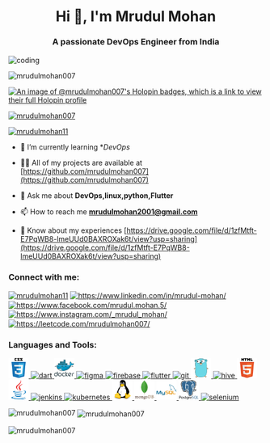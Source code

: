 <h1 align="center">Hi 👋, I'm Mrudul Mohan</h1>
<h3 align="center">A passionate DevOps Engineer from India</h3>

<img align="center" alt="coding" width="400" src="https://media.tenor.com/qJ5evVs-_uUAAAAC/coding.gif">

<p align="left"> <img src="https://komarev.com/ghpvc/?username=mrudulmohan007&label=Profile%20views&color=0e75b6&style=flat" alt="mrudulmohan007" /> </p>

[![An image of @mrudulmohan007's Holopin badges, which is a link to view their full Holopin profile](https://holopin.me/mrudulmohan007)](https://holopin.io/@mrudulmohan007)

<p align="left"> <a href="https://github.com/ryo-ma/github-profile-trophy"><img src="https://github-profile-trophy.vercel.app/?username=mrudulmohan007" alt="mrudulmohan007" /></a> </p>

<p align="left"> <a href="https://twitter.com/mrudulmohan11" target="blank"><img src="https://img.shields.io/twitter/follow/mrudulmohan11?logo=twitter&style=for-the-badge" alt="mrudulmohan11" /></a> </p>

- 🌱 I’m currently learning **DevOps*

- 👨‍💻 All of my projects are available at [https://github.com/mrudulmohan007](https://github.com/mrudulmohan007)

- 💬 Ask me about **DevOps,linux,python,Flutter**

- 📫 How to reach me **mrudulmohan2001@gmail.com**

- 📄 Know about my experiences [https://drive.google.com/file/d/1zfMtft-E7PqWB8-lmeUUd0BAXROXak6t/view?usp=sharing](https://drive.google.com/file/d/1zfMtft-E7PqWB8-lmeUUd0BAXROXak6t/view?usp=sharing)

<h3 align="left">Connect with me:</h3>
<p align="left">
<a href="https://twitter.com/mrudulmohan11" target="blank"><img align="center" src="https://raw.githubusercontent.com/rahuldkjain/github-profile-readme-generator/master/src/images/icons/Social/twitter.svg" alt="mrudulmohan11" height="30" width="40" /></a>
<a href="https://linkedin.com/in/https://www.linkedin.com/in/mrudul-mohan/" target="blank"><img align="center" src="https://raw.githubusercontent.com/rahuldkjain/github-profile-readme-generator/master/src/images/icons/Social/linked-in-alt.svg" alt="https://www.linkedin.com/in/mrudul-mohan/" height="30" width="40" /></a>
<a href="https://fb.com/https://www.facebook.com/mrudul.mohan.5/" target="blank"><img align="center" src="https://raw.githubusercontent.com/rahuldkjain/github-profile-readme-generator/master/src/images/icons/Social/facebook.svg" alt="https://www.facebook.com/mrudul.mohan.5/" height="30" width="40" /></a>
<a href="https://instagram.com/https://www.instagram.com/_mrudul_mohan/" target="blank"><img align="center" src="https://raw.githubusercontent.com/rahuldkjain/github-profile-readme-generator/master/src/images/icons/Social/instagram.svg" alt="https://www.instagram.com/_mrudul_mohan/" height="30" width="40" /></a>
<a href="https://www.leetcode.com/https://leetcode.com/mrudulmohan007/" target="blank"><img align="center" src="https://raw.githubusercontent.com/rahuldkjain/github-profile-readme-generator/master/src/images/icons/Social/leet-code.svg" alt="https://leetcode.com/mrudulmohan007/" height="30" width="40" /></a>
</p>

<h3 align="left">Languages and Tools:</h3>
<p align="left"> <a href="https://www.w3schools.com/css/" target="_blank" rel="noreferrer"> <img src="https://raw.githubusercontent.com/devicons/devicon/master/icons/css3/css3-original-wordmark.svg" alt="css3" width="40" height="40"/> </a> <a href="https://dart.dev" target="_blank" rel="noreferrer"> <img src="https://www.vectorlogo.zone/logos/dartlang/dartlang-icon.svg" alt="dart" width="40" height="40"/> </a> <a href="https://www.docker.com/" target="_blank" rel="noreferrer"> <img src="https://raw.githubusercontent.com/devicons/devicon/master/icons/docker/docker-original-wordmark.svg" alt="docker" width="40" height="40"/> </a> <a href="https://www.figma.com/" target="_blank" rel="noreferrer"> <img src="https://www.vectorlogo.zone/logos/figma/figma-icon.svg" alt="figma" width="40" height="40"/> </a> <a href="https://firebase.google.com/" target="_blank" rel="noreferrer"> <img src="https://www.vectorlogo.zone/logos/firebase/firebase-icon.svg" alt="firebase" width="40" height="40"/> </a> <a href="https://flutter.dev" target="_blank" rel="noreferrer"> <img src="https://www.vectorlogo.zone/logos/flutterio/flutterio-icon.svg" alt="flutter" width="40" height="40"/> </a> <a href="https://git-scm.com/" target="_blank" rel="noreferrer"> <img src="https://www.vectorlogo.zone/logos/git-scm/git-scm-icon.svg" alt="git" width="40" height="40"/> </a> <a href="https://golang.org" target="_blank" rel="noreferrer"> <img src="https://raw.githubusercontent.com/devicons/devicon/master/icons/go/go-original.svg" alt="go" width="40" height="40"/> </a> <a href="https://hive.apache.org/" target="_blank" rel="noreferrer"> <img src="https://www.vectorlogo.zone/logos/apache_hive/apache_hive-icon.svg" alt="hive" width="40" height="40"/> </a> <a href="https://www.w3.org/html/" target="_blank" rel="noreferrer"> <img src="https://raw.githubusercontent.com/devicons/devicon/master/icons/html5/html5-original-wordmark.svg" alt="html5" width="40" height="40"/> </a> <a href="https://www.java.com" target="_blank" rel="noreferrer"> <img src="https://raw.githubusercontent.com/devicons/devicon/master/icons/java/java-original.svg" alt="java" width="40" height="40"/> </a> <a href="https://www.jenkins.io" target="_blank" rel="noreferrer"> <img src="https://www.vectorlogo.zone/logos/jenkins/jenkins-icon.svg" alt="jenkins" width="40" height="40"/> </a> <a href="https://kubernetes.io" target="_blank" rel="noreferrer"> <img src="https://www.vectorlogo.zone/logos/kubernetes/kubernetes-icon.svg" alt="kubernetes" width="40" height="40"/> </a> <a href="https://www.linux.org/" target="_blank" rel="noreferrer"> <img src="https://raw.githubusercontent.com/devicons/devicon/master/icons/linux/linux-original.svg" alt="linux" width="40" height="40"/> </a> <a href="https://www.mongodb.com/" target="_blank" rel="noreferrer"> <img src="https://raw.githubusercontent.com/devicons/devicon/master/icons/mongodb/mongodb-original-wordmark.svg" alt="mongodb" width="40" height="40"/> </a> <a href="https://www.mysql.com/" target="_blank" rel="noreferrer"> <img src="https://raw.githubusercontent.com/devicons/devicon/master/icons/mysql/mysql-original-wordmark.svg" alt="mysql" width="40" height="40"/> </a> <a href="https://www.postgresql.org" target="_blank" rel="noreferrer"> <img src="https://raw.githubusercontent.com/devicons/devicon/master/icons/postgresql/postgresql-original-wordmark.svg" alt="postgresql" width="40" height="40"/> </a> <a href="https://www.selenium.dev" target="_blank" rel="noreferrer"> <img src="https://raw.githubusercontent.com/detain/svg-logos/780f25886640cef088af994181646db2f6b1a3f8/svg/selenium-logo.svg" alt="selenium" width="40" height="40"/> </a> </p>

<p><img align="left" src="https://github-readme-stats.vercel.app/api/top-langs?username=mrudulmohan007&show_icons=true&locale=en&layout=compact" alt="mrudulmohan007" /></p>

<p>&nbsp;<img align="center" src="https://github-readme-stats.vercel.app/api?username=mrudulmohan007&show_icons=true&locale=en" alt="mrudulmohan007" /></p>

<p><img align="center" src="https://github-readme-streak-stats.herokuapp.com/?user=mrudulmohan007&" alt="mrudulmohan007" /></p>
